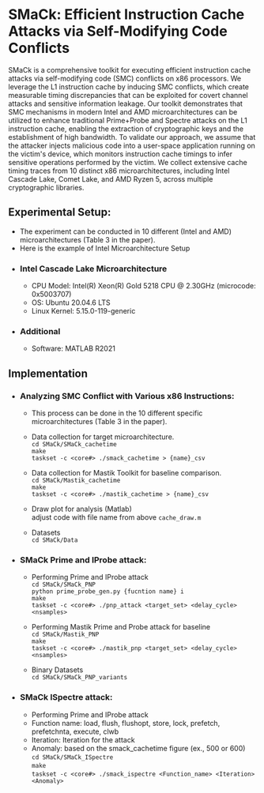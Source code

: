 # SMaCk: Efficient Instruction Cache Attacks via Self-Modifying Code Conflicts

SMaCk is a comprehensive toolkit for executing efficient instruction cache attacks via self-modifying code (SMC) conflicts on x86 processors. We leverage the L1 instruction cache by inducing SMC conflicts, which create measurable timing discrepancies that can be exploited for covert channel attacks and sensitive information leakage. Our toolkit demonstrates that SMC mechanisms in modern Intel and AMD microarchitectures can be utilized to enhance traditional Prime+Probe and Spectre attacks on the L1 instruction cache, enabling the extraction of cryptographic keys and the establishment of high bandwidth.
To validate our approach, we assume that the attacker injects malicious code into a user-space application running on the victim's device, which monitors instruction cache timings to infer sensitive operations performed by the victim. We collect extensive cache timing traces from 10 distinct x86 microarchitectures, including Intel Cascade Lake, Comet Lake, and AMD Ryzen 5, across multiple cryptographic libraries.

## Experimental Setup: 
* The experiment can be conducted in 10 different (Intel and AMD) microarchitectures (Table 3 in the paper).
* Here is the example of Intel Microarchitecture Setup
- ### Intel Cascade Lake Microarchitecture
  * CPU Model: Intel(R) Xeon(R) Gold 5218 CPU @ 2.30GHz (microcode: 0x5003707)
  * OS: Ubuntu 20.04.6 LTS
  * Linux Kernel: 5.15.0-119-generic
 
- ### Additional
  * Software: MATLAB R2021
    
## Implementation 
- ### Analyzing SMC Conflict with Various x86 Instructions:
  * This process can be done in the 10 different specific microarchitectures (Table 3 in the paper).<br/>
  * Data collection for target microarchitecture.<br/>
  `cd SMaCk/SMaCk_cachetime`<br/>
  `make`<br/>
  `taskset -c <core#> ./smack_cachetime > {name}_csv`<br/>

  * Data collection for Mastik Toolkit for baseline comparison.<br/>
  `cd SMaCk/Mastik_cachetime`<br/>
  `make`<br/>
  `taskset -c <core#> ./mastik_cachetime > {name}_csv`<br/>
  
  * Draw plot for analysis (Matlab) <br/>
  adjust code with file name from above
  `cache_draw.m`<br/>

  * Datasets <br/>
  `cd SMaCk/Data`<br/>

- ### SMaCk Prime and IProbe attack:
  * Performing Prime and IProbe attack  <br/>
  `cd SMaCk/SMaCk_PNP`<br/>
  `python prime_probe_gen.py {fucntion name} i`<br/>
  `make`<br/>
  `taskset -c <core#> ./pnp_attack <target_set> <delay_cycle> <nsamples>`<br/>

  * Performing Mastik Prime and Probe attack for baseline <br/>
  `cd SMaCk/Mastik_PNP`<br/>
  `make`<br/>
  `taskset -c <core#> ./mastik_pnp <target_set> <delay_cycle> <nsamples>`<br/>

  * Binary Datasets <br/>
  `cd SMaCk/SMaCk_PNP_variants`<br/>
  
- ### SMaCk ISpectre attack:
  * Performing Prime and IProbe attack <br/>
  * Function name: load, flush, flushopt, store, lock, prefetch, prefetchnta, execute, clwb <br/>
  * Iteration: Iteration for the attack <br/>
  * Anomaly: based on the smack_cachetime figure (ex., 500 or 600) <br/>
  `cd SMaCk/SMaCk_ISpectre`<br/>
  `make`<br/>
  `taskset -c <core#> ./smack_ispectre <Function_name> <Iteration> <Anomaly>`<br/>
